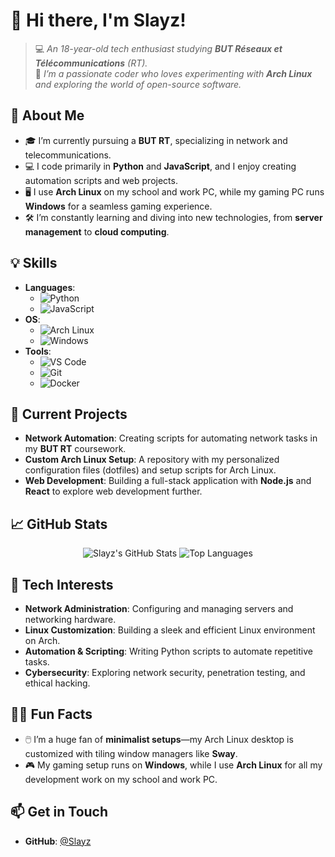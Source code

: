 # 👋 Hi there, I'm **Slayz**!

> 💻 _An 18-year-old tech enthusiast studying **BUT Réseaux et Télécommunications** (RT)._  
> 🐧 _I’m a passionate coder who loves experimenting with **Arch Linux** and exploring the world of open-source software._

## 🌟 **About Me**
- 🎓 I’m currently pursuing a **BUT RT**, specializing in network and telecommunications.
- 💻 I code primarily in **Python** and **JavaScript**, and I enjoy creating automation scripts and web projects.
- 🖥️ I use **Arch Linux** on my school and work PC, while my gaming PC runs **Windows** for a seamless gaming experience.
- 🛠️ I’m constantly learning and diving into new technologies, from **server management** to **cloud computing**.

## 💡 **Skills**
- **Languages**:
  - ![Python](https://img.shields.io/badge/-Python-3776AB?logo=python&logoColor=white&style=for-the-badge)
  - ![JavaScript](https://img.shields.io/badge/-JavaScript-F7DF1E?logo=javascript&logoColor=black&style=for-the-badge)
- **OS**:
  - ![Arch Linux](https://img.shields.io/badge/-Arch_Linux-1793D1?logo=arch-linux&logoColor=white&style=for-the-badge)
  - ![Windows](https://img.shields.io/badge/-Windows-0078D6?logo=windows&logoColor=white&style=for-the-badge)
- **Tools**:
  - ![VS Code](https://img.shields.io/badge/-VS_Code-007ACC?logo=visual-studio-code&logoColor=white&style=for-the-badge)
  - ![Git](https://img.shields.io/badge/-Git-F05032?logo=git&logoColor=white&style=for-the-badge)
  - ![Docker](https://img.shields.io/badge/-Docker-2496ED?logo=docker&logoColor=white&style=for-the-badge)

## 🔭 **Current Projects**
- **Network Automation**: Creating scripts for automating network tasks in my **BUT RT** coursework.
- **Custom Arch Linux Setup**: A repository with my personalized configuration files (dotfiles) and setup scripts for Arch Linux.
- **Web Development**: Building a full-stack application with **Node.js** and **React** to explore web development further.

## 📈 **GitHub Stats**
<div align="center">
  <img src="https://github-readme-stats.vercel.app/api?username=Slaayyz&show_icons=true&theme=dracula&hide_border=true" alt="Slayz's GitHub Stats" />
  <img src="https://github-readme-stats.vercel.app/api/top-langs/?username=Slaayyz&layout=compact&theme=dracula&hide_border=true" alt="Top Languages" />
</div>

## 🤖 **Tech Interests**
- **Network Administration**: Configuring and managing servers and networking hardware.
- **Linux Customization**: Building a sleek and efficient Linux environment on Arch.
- **Automation & Scripting**: Writing Python scripts to automate repetitive tasks.
- **Cybersecurity**: Exploring network security, penetration testing, and ethical hacking.

## 🐱‍💻 **Fun Facts**
- 🖱️ I’m a huge fan of **minimalist setups**—my Arch Linux desktop is customized with tiling window managers like **Sway**.
- 🎮 My gaming setup runs on **Windows**, while I use **Arch Linux** for all my development work on my school and work PC.

## 📫 **Get in Touch**
- **GitHub**: [@Slayz](https://github.com/Slaayyz)
